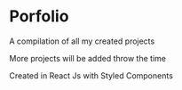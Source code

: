 # Porfolio
A compilation of all my created projects

More projects will be added throw the time

Created in React Js with Styled Components
